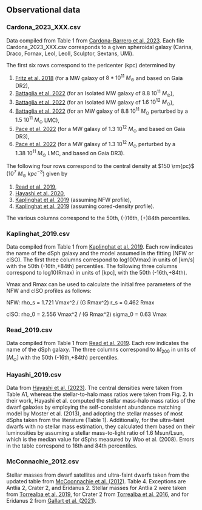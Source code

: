 ## Observational data


### Cardona_2023_XXX.csv 

Data compiled from Table 1 from [Cardona-Barrero et al. 2023](https://arxiv.org/abs/2304.06611). Each file Cardona_2023_XXX.csv corresponds to a given spheroidal galaxy (Carina, Draco, Fornax, LeoI, LeoII, Sculptor, Sextans, UMi). 

The first six rows correspond to the pericenter (kpc) determined by 
1. [Fritz et al. 2018](https://arxiv.org/abs/1805.00908) (for a MW galaxy of $8*10^11\ M_\odot$ and based on Gaia DR2),
2. [Battaglia et al. 2022](https://arxiv.org/abs/2106.08819) (for an Isolated MW galaxy of $8.8\ 10^{11}\ M_\odot$), 
3. [Battaglia et al. 2022](https://arxiv.org/abs/2106.08819) (for an Isolated MW galaxy of $1.6\ 10^{12}\ M_\odot$), 
4. [Battaglia et al. 2022](https://arxiv.org/abs/2106.08819) (for an MW galaxy of $8.8\ 10^{11}\ M_\odot$ perturbed by a $1.5\ 10^{11}\ M_\odot$ LMC), 
5. [Pace et al. 2022](https://arxiv.org/abs/2205.05699) (for a MW galaxy of $1.3\ 10^{12}\ M_\odot$ and based on Gaia DR3),
6. [Pace et al. 2022](https://arxiv.org/abs/2205.05699) (for a MW galaxy of $1.3\ 10^{12}\ M_\odot$ perturbed by a $1.38\ 10^{11}\ M_\odot$ LMC, and based on Gaia DR3).

The following four rows correspond to the central density at $150 \rm{pc}$ ($10^7\ M_\odot\ kpc^{−3}$) given by
1. [Read et al. 2019](https://arxiv.org/abs/1808.06634),
2. [Hayashi et al. 2020](https://arxiv.org/abs/2007.13780),
3. [Kaplinghat et al. 2019](https://arxiv.org/abs/1904.04939) (assuming NFW profile),
4. [Kaplinghat et al. 2019](https://arxiv.org/abs/1904.04939) (assuming cored-density profile).

The various columns correspond to the 50th, (-)16th, (+)84th percentiles.


### Kaplinghat_2019.csv 

Data compiled from Table 1 from [Kaplinghat et al. 2019](https://arxiv.org/abs/1904.04939). Each row indicates the name of the dSph galaxy and the model assumed in the fitting (NFW or cISO). The first three columns correspond to log10(Vmax) in units of [km/s] with the 50th (-16th,+84th) percentiles. The following three columns correspond to log10(Rmax) in units of [kpc], with the 50th (-16th,+84th).

Vmax and Rmax can be used to calculate the initial free parameters of the NFW and cISO profiles as follows:

NFW:
rho_s = 1.721 Vmax^2 / (G Rmax^2)
r_s = 0.462 Rmax

cISO:
rho_0 = 2.556 Vmax^2 / (G Rmax^2)
sigma_0 = 0.63 Vmax


### Read_2019.csv 
Data compiled from Table 1 from [Read et al. 2019](https://arxiv.org/abs/1808.06634). Each row indicates the name of the dSph galaxy. The three columns correspond to $M_{200}$ in units of $[M_\odot]$ with the 50th (-16th,+84th) percentiles.


### Hayashi_2019.csv 
Data from [Hayashi et al. (2023)](https://ui.adsabs.harvard.edu/abs/2023ApJ...953..185H/abstract). The central densities were taken from Table A1, whereas the stellar-to-halo mass ratios were taken from Fig. 2. In their work, Hayashi et al. computed the stellar mass-halo mass ratios of the dwarf galaxies by employing the self-consistent abundance matching model by Moster et al. (2013), and adopting the stellar masses of most dSphs taken from the literature (Table 1). Additionally, for the ultra-faint dwarfs with no stellar mass estimation, they calculated them based on their luminosities by assuming a stellar mass-to-light ratio of 1.6 Msun/Lsun, which is the median value for dSphs measured by Woo et al. (2008). Errors in the table correspond to 16th and 84th percentiles.


### McConnachie_2012.csv 
Stellar masses from dwarf satellites and ultra-faint dwarfs taken from the updated table from [McCoonnachie et al. (2012)](https://www.astro.uvic.ca/~alan/Nearby_Dwarf_Database.html). Table 4. Exceptions are Antlia 2, Crater 2, and Eridanus 2. Stellar masses for Antlia 2 were taken from [Torrealba et al. 2019](https://academic.oup.com/mnras/article/488/2/2743/5514354), for Crater 2 from [Torrealba et al. 2016](https://ui.adsabs.harvard.edu/abs/2016MNRAS.459.2370T/abstract), and for Eridanus 2 from [Gallart et al. (2021)](https://ui.adsabs.harvard.edu/abs/2021ApJ...909..192G/abstract).
